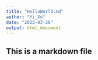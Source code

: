 ```yaml
---
title: "HelloWorld.md"
author: "Yi_Xu"
date: "2023-03-28"
output: html_document
---
```


## This is a markdown file
